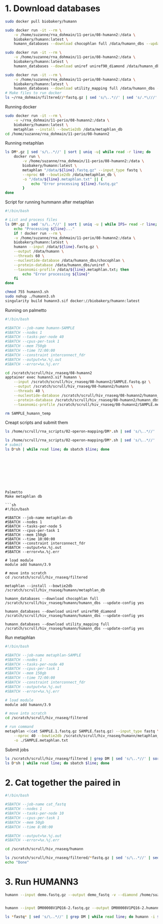 # 1. Download databases
```sh
sudo docker pull biobakery/humann

sudo docker run -it --rm \
    -v /home/suzanne/rna_dohmain/11-perio/08-humann2:/data \
    biobakery/humann:latest \
    humann_databases --download chocophlan full /data/humann_dbs --update-config yes

sudo docker run -it --rm \
    -v /home/suzanne/rna_dohmain/11-perio/08-humann2:/data \
    biobakery/humann:latest \
    humann_databases --download uniref uniref90_diamond /data/humann_dbs --update-config yes

sudo docker run -it --rm \
    -v /home/suzanne/rna_dohmain/11-perio/08-humann2:/data \
    biobakery/humann:latest \
    humann_databases --download utility_mapping full /data/humann_dbs --update-config yes
# Make files to run docker
ls ~/rna_dohmain/filtered//*fastq.gz | sed 's/\..*//' | sed 's/.*\///' | sort | uniq | while read line; do zcat ~/rna_dohmain/filtered/$line.1.fastq.gz ~/rna_dohmain/filtered/$line.2.fastq.gz | gzip > $line.fastq.gz; done 
```
Running docker
```sh
sudo docker run -it --rm \
	-v ~/rna_dohmain/11-perio/08-humann2:/data \
    biobakery/humann:latest \
    metaphlan --install --bowtie2db /data/metaphlan_db 
cd /home/suzanne/rna_dohmain/11-perio/08-humann2
```
Running metaphlan
```sh
ls DM*.gz | sed 's/\..*//' | sort | uniq -u| while read -r line; do
    docker run \
        -v /home/suzanne/rna_dohmain/11-perio/08-humann2:/data \
        biobakery/humann:latest \
        metaphlan "/data/${line}.fastq.gz" --input_type fastq \
        --nproc 60 --bowtie2db /data/metaphlan_db \
        -o "/data/${line}.metaphlan.txt" || {
            echo "Error processing ${line}.fastq.gz"
        }
done
```
Script for running hummann after metaphlan
```sh
#!/bin/bash

# List and process files
ls DM*.gz | sed 's/\..*//' | sort | uniq -u | while IFS= read -r line; do
    echo "Processing ${line}..."
    if ! docker run --rm \
    -v /home/suzanne/rna_dohmain/11-perio/08-humann2:/data \
    biobakery/humann:latest \
    humann --input /data/${line}.fastq.gz \
    --output /data/humann \
    --threads 60 \
    --nucleotide-database /data/humann_dbs/chocophlan \
    --protein-database /data/humann_dbs/uniref \
    --taxonomic-profile /data/${line}.metaphlan.txt; then
        echo "Error processing ${line}"
    fi
done
```
```sh
chmod 755 humann3.sh
sudo nohup ./humann3.sh
singularity build humann3.sif docker://biobakery/humann:latest

```
Running on palmetto
```sh
#!/bin/bash

#SBATCH --job-name humann-SAMPLE
#SBATCH --nodes 1
#SBATCH --tasks-per-node 40
#SBATCH --cpus-per-task 1
#SBATCH --mem 750gb
#SBATCH --time 72:00:00
#SBATCH --constraint interconnect_fdr
#SBATCH --output=%x.%j.out
#SBATCH --error=%x.%j.err

cd /scratch/scrull/hiv_rnaseq/08-humann2
apptainer exec humann3.sif humann \
    --input /scratch/scrull/hiv_rnaseq/08-humann2/SAMPLE.fastq.gz \
    --output /scratch/scrull/hiv_rnaseq/08-humann2/humann \
    --threads 40 \
    --nucleotide-database /scratch/scrull/hiv_rnaseq/08-humann2/humann_dbs/chocophlan \
    --protein-database /scratch/scrull/hiv_rnaseq/08-humann2/humann_dbs/uniref \
    --taxonomic-profile /scratch/scrull/hiv_rnaseq/08-humann2/SAMPLE.metaphlan.txt

rm SAMPLE_humann_temp
```

Creapt scripts and submit them
```sh
ls /home/scrull/rna_scripts/02-operon-mapping/DM*.sh | sed 's/\..*//' | sed 's/.*\///' | sort | uniq | while read line; do sed "s/SAMPLE/$line/g" example.sh > $line.sh ; done

ls /home/scrull/rna_scripts/02-operon-mapping/DM*.sh | sed 's/\..*//' | sed 's/.*\///' | sort | uniq | while read line; do sed "s/SAMPLE/$line/g" example.sh > $line.sh ; done
# submit
ls D*sh | while read line; do sbatch $line; done
```














```








Palmetto
Make metaphlan db

```sh
#!/bin/bash

#SBATCH --job-name metaphlan-db
#SBATCH --nodes 1
#SBATCH --tasks-per-node 5
#SBATCH --cpus-per-task 1
#SBATCH --mem 150gb
#SBATCH --time 10:00:00
#SBATCH --constraint interconnect_fdr
#SBATCH --output=%x.%j.out
#SBATCH --error=%x.%j.err

# load module
module add humann/3.9

# move into scratch
cd /scratch/scrull/hiv_rnaseq/filtered

metaphlan --install --bowtie2db /scratch/scrull/hiv_rnaseq/humann/metaphlan_db

humann_databases --download chocophlan full /scratch/scrull/hiv_rnaseq/humann/humann_dbs --update-config yes

humann_databases --download uniref uniref90_diamond /scratch/scrull/hiv_rnaseq/humann/humann_dbs --update-config yes

humann_databases --download utility_mapping full /scratch/scrull/hiv_rnaseq/humann/humann_dbs --update-config yes
```
Run metaphlan
```sh
#!/bin/bash

#SBATCH --job-name metaphlan-SAMPLE
#SBATCH --nodes 1
#SBATCH --tasks-per-node 40
#SBATCH --cpus-per-task 1
#SBATCH --mem 150gb
#SBATCH --time 72:00:00
#SBATCH --constraint interconnect_fdr
#SBATCH --output=%x.%j.out
#SBATCH --error=%x.%j.err

# load module
module add humann/3.9

# move into scratch
cd /scratch/scrull/hiv_rnaseq/filtered

# run command
metaphlan <(cat SAMPLE.1.fastq.gz SAMPLE.fastq.gz) --input_type fastq \
	--nproc 40 --bowtie2db /scratch/scrull/hiv_rnaseq/humann/metaphlan_db \
	-o ./SAMPLE.metaphlan.txt
```
Submit jobs
```sh
ls /scratch/scrull/hiv_rnaseq/filtered | grep DM | sed 's/\..*//' | sort | uniq | while read line; do sed "s/SAMPLE/$line/g" example.sh > $line.sh ; done
ls D*sh | while read line; do sbatch $line; done
```






# 2. Cat together the paired in
```sh
#!/bin/bash

#SBATCH --job-name cat_fastq
#SBATCH --nodes 1
#SBATCH --tasks-per-node 10
#SBATCH --cpus-per-task 1
#SBATCH --mem 50gb
#SBATCH --time 8:00:00

#SBATCH --output=%x.%j.out
#SBATCH --error=%x.%j.err

cd /scratch/scrull/hiv_rnaseq/humann

ls /scratch/scrull/hiv_rnaseq/filtered/*fastq.gz | sed 's/\..*//' | sed 's/.*\///' | sort | uniq | while read line; do zcat /scratch/scrull/hiv_rnaseq/filtered/$line/ scratch/scrull/hiv_rnaseq/filtered/$line.2.fastq.gz | gzip > $line.fastq.gz; done
echo "Done"
```
# 3. Run HUMANN3
```sh
humann --input demo.fastq.gz --output demo_fastq -v --diamond /home/suzanne/rna_dohmain/11-perio/08-humann2 --threads 30


humann --input DM00008V1PQ16-2.fastq.gz --output DM00008V1PQ16-2.humann2.fastq.gz -v --threads 50 

ls *fastq* | sed 's/\..*//' | grep DM | while read line; do humann -i $line.fastq.gz -o humann3 -v --diamond /home/suzanne/rna_dohmain/11-perio/08-humann2 --threads 30; done 1>> humann3.log 2>> humann3.err
```